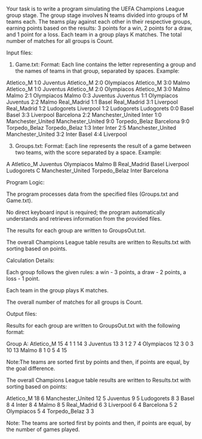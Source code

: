 Your task is to write a program simulating the UEFA Champions League group stage. The group stage involves N teams divided into groups of M teams each.
The teams play against each other in their respective groups, earning points based on the results: 3 points for a win, 2 points for a draw, and 1 point for a loss.
Each team in a group plays K matches. The total number of matches for all groups is Count.

Input files:

1) Game.txt:
Format: Each line contains the letter representing a group and the names of teams in that group, separated by spaces.
Example:

Atletico_M 1:0 Juventus
Atletico_M 2:0 Olympiacos
Atletico_M 3:0 Malmo
Atletico_M 1:0 Juventus
Atletico_M 2:0 Olympiacos
Atletico_M 3:0 Malmo
Malmo 2:1 Olympiacos
Malmo 0:3 Juventus
Juventus 1:1 Olympiacos
Juventus 2:2 Malmo
Real_Madrid 1:1 Basel
Real_Madrid 3:1 Liverpool
Real_Madrid 1:2 Ludogorets
Liverpool 1:2 Ludogorets
Ludogorets 0:0 Basel
Basel 3:3 Liverpool
Barcelona 2:2 Manchester_United
Inter 1:0 Manchester_United
Manchester_United 9:0 Torpedo_Belaz
Barcelona 9:0 Torpedo_Belaz
Torpedo_Belaz 1:3 Inter
Inter 2:5 Manchester_United
Manchester_United 3:2 Inter
Basel 4:4 Liverpool


3) Groups.txt:
Format: Each line represents the result of a game between two teams, with the score separated by a space.
Example:

A Atletico_M Juventus Olympiacos Malmo
B Real_Madrid Basel Liverpool Ludogorets
C Manchester_United Torpedo_Belaz Inter Barcelona


Program Logic:

The program processes data from the specified files (Groups.txt and Game.txt).

No direct keyboard input is required; the program automatically understands and retrieves information from the provided files.

The results for each group are written to GroupsOut.txt.

The overall Champions League table results are written to Results.txt with sorting based on points.

Calculation Details:

Each group follows the given rules: a win - 3 points, a draw - 2 points, a loss - 1 point.

Each team in the group plays K matches.

The overall number of matches for all groups is Count.

Output files:

Results for each group are written to GroupsOut.txt with the following format:

Group A:
Atletico_M 15 4 1 1 14 3
Juventus 13 3 1 2 7 4
Olympiacos 12 3 0 3 10 13
Malmo 8 1 0 5 4 15


Note:The teams are sorted first by points and then, if points are equal, by the goal difference.

The overall Champions League table results are written to Results.txt with sorting based on points:

Atletico_M 18 6
Manchester_United 12 5
Juventus 9 5
Ludogorets 8 3
Basel 8 4
Inter 8 4
Malmo 8 5
Real_Madrid 6 3
Liverpool 6 4
Barcelona 5 2
Olympiacos 5 4
Torpedo_Belaz 3 3


Note: The teams are sorted first by points and then, if points are equal, by the number of games played.
